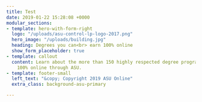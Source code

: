 ```yaml
---
title: Test
date: 2019-01-22 15:28:08 +0000
modular_sections:
- template: hero-with-form-right
  logo: "/uploads/asu-control-lp-logo-2017.png"
  hero_image: "/uploads/building.jpg"
  heading: Degrees you can<br> earn 100% online
  show_form_placeholder: true
- template: callout
  content: Learn about the more than 150 highly respected degree programs available
    100% online through ASU.
- template: footer-small
  left_text: "&copy; Copyright 2019 ASU Online"
  extra_class: background-asu-primary

---
```

